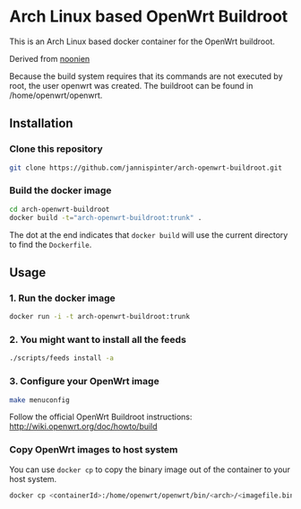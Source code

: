 Arch Linux based OpenWrt Buildroot
==================================

This is an Arch Linux based docker container for the OpenWrt buildroot.

Derived from [noonien](https://github.com/noonien/docker-openwrt-buildroot)

Because the build system requires that its commands are not executed by root, the user openwrt was created. 
The buildroot can be found in /home/openwrt/openwrt.

## Installation
### Clone this repository
```sh
git clone https://github.com/jannispinter/arch-openwrt-buildroot.git
```
### Build the docker image
```sh
cd arch-openwrt-buildroot
docker build -t="arch-openwrt-buildroot:trunk" .
```

The dot at the end indicates that `docker build` will use the current directory to find the `Dockerfile`.

## Usage
### 1. Run the docker image
```sh
docker run -i -t arch-openwrt-buildroot:trunk
```
### 2. You might want to install all the feeds
```sh
./scripts/feeds install -a
```

### 3. Configure your OpenWrt image

```sh
make menuconfig
```
Follow the official OpenWrt Buildroot instructions: http://wiki.openwrt.org/doc/howto/build

### Copy OpenWrt images to host system
You can use `docker cp` to copy the binary image out of the container to your host system.
```sh
docker cp <containerId>:/home/openwrt/openwrt/bin/<arch>/<imagefile.bin> /host/path/target
```

